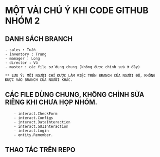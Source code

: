 # MỘT VÀI CHÚ Ý KHI CODE GITHUB NHÓM 2
## DANH SÁCH BRANCH
	- sales : Tuấn
	- inventory : Trung
	- manager : Long
	- director : Vũ
	- master : các file sử dụng chung (không được chỉnh sửa ở đây)
	
	** LƯU Ý: MỖI NGƯỜI CHỈ ĐƯỢC LÀM VIỆC TRÊN BRANCH CỦA NGƯỜI ĐÓ, KHÔNG ĐƯỢC VÀO BRANCH CỦA NGƯỜI KHÁC.
## CÁC FILE DÙNG CHUNG, KHÔNG CHỈNH SỬA RIÊNG KHI CHƯA HỌP NHÓM.
        - interact.CheckForm
        - interact.Configs
        - interact.DataInteraction
        - interact.GUIInteraction
        - interact.Login
        - entity.Remember.
## THAO TÁC TRÊN REPO
